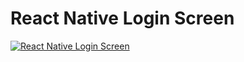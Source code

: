 # React Native Login Screen

[![React Native Login Screen](http://img.youtube.com/vi/RraXs4K4kvk/0.jpg)](http://www.youtube.com/watch?v=RraXs4K4kvk "React Native Login Screen")
